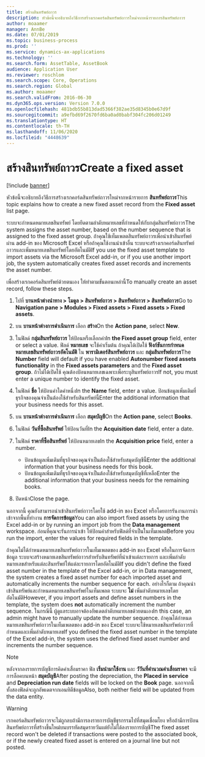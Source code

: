 ```yaml
---
title: สร้างสินทรัพย์ถาวร
description: หัวข้อนี้จะอธิบายถึงวิธีการสร้างเรกคอร์ดสินทรัพย์ถาวรใหม่จากหน้ารายการสินทรัพย์ถาวร
author: moaamer
manager: AnnBe
ms.date: 07/01/2019
ms.topic: business-process
ms.prod: ''
ms.service: dynamics-ax-applications
ms.technology: ''
ms.search.form: AssetTable, AssetBook
audience: Application User
ms.reviewer: roschlom
ms.search.scope: Core, Operations
ms.search.region: Global
ms.author: moaamer
ms.search.validFrom: 2016-06-30
ms.dyn365.ops.version: Version 7.0.0
ms.openlocfilehash: 481bdb55b813dad5366f382ae35d8345b0e67d9f
ms.sourcegitcommit: a9efbd69f2670fd6ba0ad0babf304fc206d01249
ms.translationtype: HT
ms.contentlocale: th-TH
ms.lasthandoff: 11/06/2020
ms.locfileid: "4448639"
---
```

# <a name="create-a-fixed-asset"></a><span data-ttu-id="99028-103">สร้างสินทรัพย์ถาวร</span><span class="sxs-lookup"><span data-stu-id="99028-103">Create a fixed asset</span></span>

[!include [banner](../../includes/banner.md)]

<span data-ttu-id="99028-104">หัวข้อนี้จะอธิบายถึงวิธีการสร้างเรกคอร์ดสินทรัพย์ถาวรใหม่จากหน้ารายการ **สินทรัพย์ถาวร**</span><span class="sxs-lookup"><span data-stu-id="99028-104">This topic explains how to create a new fixed asset record from the **Fixed asset** list page.</span></span>

<span data-ttu-id="99028-105">ระบบจะกำหนดหมายเลขสินทรัพย์ โดยยึดตามลำดับหมายเลขที่กำหนดให้กับกลุ่มสินทรัพย์ถาวร</span><span class="sxs-lookup"><span data-stu-id="99028-105">The system assigns the asset number, based on the number sequence that is assigned to the fixed asset group.</span></span> <span data-ttu-id="99028-106">ถ้าคุณใช้เท็มเพลตสินทรัพย์ถาวรเพื่อนำเข้าสินทรัพย์ผ่าน add-in ของ Microsoft Excel หรือถ้าคุณใช้งานนำเข้าอื่น ระบบจะสร้างเรกคอร์ดสินทรัพย์ถาวรและเพิ่มหมายเลขสินทรัพย์โดยอัตโนมัติ</span><span class="sxs-lookup"><span data-stu-id="99028-106">If you use the fixed asset template to import assets via the Microsoft Excel add-in, or if you use another import job, the system automatically creates fixed asset records and increments the asset number.</span></span>

<span data-ttu-id="99028-107">เพื่อสร้างเรกคอร์ดสินทรัพย์ด้วยตนเอง ให้ทำตามขั้นตอนเหล่านี้</span><span class="sxs-lookup"><span data-stu-id="99028-107">To manually create an asset record, follow these steps.</span></span>

1. <span data-ttu-id="99028-108">ไปที่ **บานหน้าต่างนำทาง \> โมดูล \> สินทรัพย์ถาวร \> สินทรัพย์ถาวร \> สินทรัพย์ถาวร**</span><span class="sxs-lookup"><span data-stu-id="99028-108">Go to **Navigation pane \> Modules \> Fixed assets \> Fixed assets \> Fixed assets**.</span></span>
2. <span data-ttu-id="99028-109">บน **บานหน้าต่างการดำเนินการ** เลือก **สร้าง**</span><span class="sxs-lookup"><span data-stu-id="99028-109">On the **Action pane**, select **New**.</span></span>
3. <span data-ttu-id="99028-110">ในฟิลด์ **กลุ่มสินทรัพย์ถาวร** ให้ป้อนหรือเลือกค่า</span><span class="sxs-lookup"><span data-stu-id="99028-110">In **the Fixed asset group** field, enter or select a value.</span></span> <span data-ttu-id="99028-111">ฟิลด์ **หมายเลข** จะใช้ค่าเริ่มต้น ถ้าคุณได้เปิดใช้ **ฟังก์ชันการกำหนดหมายเลขสินทรัพย์ถาวรอัตโนมัติ** ใน **พารามิเตอร์สินทรัพย์ถาวร** และ **กลุ่มสินทรัพย์ถาวร**</span><span class="sxs-lookup"><span data-stu-id="99028-111">The **Number** field will default if you have enabled **Autonumber fixed assets functionality** in the **Fixed assets parameters** and the **Fixed asset group**.</span></span> <span data-ttu-id="99028-112">ถ้าไม่ได้เปิดใช้ คุณต้องป้อนหมายเลขเฉพาะเพื่อระบุสินทรัพย์ถาวร</span><span class="sxs-lookup"><span data-stu-id="99028-112">If not, you must enter a unique number to identify the fixed asset.</span></span>
4. <span data-ttu-id="99028-113">ในฟิลด์ **ชื่อ** ให้ป้อนค่าใดค่าหนึ่ง</span><span class="sxs-lookup"><span data-stu-id="99028-113">In the **Name** field, enter a value.</span></span> <span data-ttu-id="99028-114">ป้อนข้อมูลเพิ่มเติมที่ธุรกิจของคุณจำเป็นต้องใช้สำหรับสินทรัพย์นี้</span><span class="sxs-lookup"><span data-stu-id="99028-114">Enter the additional information that your business needs for this asset.</span></span>
5. <span data-ttu-id="99028-115">บน **บานหน้าต่างการดำเนินการ** เลือก **สมุดบัญชี**</span><span class="sxs-lookup"><span data-stu-id="99028-115">On the **Action pane**, select **Books**.</span></span>
6. <span data-ttu-id="99028-116">ในฟิลด์ **วันที่ซื้อสินทรัพย์** ให้ป้อนวันที่</span><span class="sxs-lookup"><span data-stu-id="99028-116">In the **Acquisition date** field, enter a date.</span></span>
7. <span data-ttu-id="99028-117">ในฟิลด์ **ราคาที่ซื้อสินทรัพย์** ให้ป้อนหมายเลข</span><span class="sxs-lookup"><span data-stu-id="99028-117">In the **Acquisition price** field, enter a number.</span></span>

    - <span data-ttu-id="99028-118">ป้อนข้อมูลเพิ่มเติมที่ธุรกิจของคุณจำเป็นต้องใช้สำหรับสมุดบัญชีนี้</span><span class="sxs-lookup"><span data-stu-id="99028-118">Enter the additional information that your business needs for this book.</span></span>
    - <span data-ttu-id="99028-119">ป้อนข้อมูลเพิ่มเติมที่ธุรกิจของคุณจำเป็นต้องใช้สำหรับสมุดบัญชีที่เหลือ</span><span class="sxs-lookup"><span data-stu-id="99028-119">Enter the additional information that your business needs for the remaining books.</span></span>

8. <span data-ttu-id="99028-120">ปิดหน้า</span><span class="sxs-lookup"><span data-stu-id="99028-120">Close the page.</span></span>

<span data-ttu-id="99028-121">นอกจากนี้ คุณยังสามารถนำเข้าสินทรัพย์ถาวรโดยใช้ add-in ของ Excel หรือโดยการรันงานการนำเข้าจากพื้นที่ทำงาน **การจัดการข้อมูล**</span><span class="sxs-lookup"><span data-stu-id="99028-121">You can also import fixed assets by using the Excel add-in or by running an import job from the **Data management** workspace.</span></span> <span data-ttu-id="99028-122">ก่อนที่คุณจะรันการนำเข้า ให้ป้อนค่าสำหรับฟิลด์ที่จำเป็นในเท็มเพลต</span><span class="sxs-lookup"><span data-stu-id="99028-122">Before you run the import, enter the values for required fields in the template.</span></span>

<span data-ttu-id="99028-123">ถ้าคุณไม่ได้กำหนดหมายเลขสินทรัพย์ถาวรในเท็มเพลตของ add-in ของ Excel หรือในการจัดการข้อมูล ระบบจะสร้างหมายเลขสินทรัพย์ถาวรสำหรับสินทรัพย์ที่นำเข้าแต่ละรายการ และเพิ่มลำดับหมายเลขสำหรับแต่ละสินทรัพย์ให้แต่ละรายการโดยอัตโนมัติ</span><span class="sxs-lookup"><span data-stu-id="99028-123">If you didn't define the fixed asset number in the template of the Excel add-in, or in Data management, the system creates a fixed asset number for each imported asset and automatically increments the number sequence for each.</span></span> <span data-ttu-id="99028-124">อย่างไรก็ตาม ถ้าคุณนำเข้าสินทรัพย์และกำหนดหมายเลขสินทรัพย์ในเท็มเพลต ระบบจะ **ไม่** เพิ่มลำดับหมายเลขโดยอัตโนมัติ</span><span class="sxs-lookup"><span data-stu-id="99028-124">However, if you import assets and define asset numbers in the template, the system does **not** automatically increment the number sequence.</span></span> <span data-ttu-id="99028-125">ในกรณีนี้ ผู้ดูแลระบบอาจต้องอัพเดตลำดับหมายเลขด้วยตนเอง</span><span class="sxs-lookup"><span data-stu-id="99028-125">In this case, an admin might have to manually update the number sequence.</span></span> <span data-ttu-id="99028-126">ถ้าคุณได้กำหนดหมายเลขสินทรัพย์ถาวรในเท็มเพลตของ add-in ของ Excel ระบบจะใช้หมายเลขสินทรัพย์ถาวรที่กำหนดและเพิ่มลำดับหมายเลข</span><span class="sxs-lookup"><span data-stu-id="99028-126">If you defined the fixed asset number in the template of the Excel add-in, the system uses the defined fixed asset number and increments the number sequence.</span></span>

> [!NOTE]                                                                                                         
> <span data-ttu-id="99028-127">หลังจากลงรายการบัญชีการคิดค่าเสื่อมราคา ฟิล **เริ่มนำมาใช้งาน** และ **วัวันที่คำนวณค่าเสื่อมราคา** จะมีการล็อคบนหน้า **สมุดบัญชี**</span><span class="sxs-lookup"><span data-stu-id="99028-127">After posting the depreciation, the **Placed in service** and **Depreciation run date** fields will be locked on the **Book** page.</span></span> <span data-ttu-id="99028-128">นอกจากนี้ ทั้งสองฟิลด์จะถูกอัพเดตจากเอนทิตีข้อมูล</span><span class="sxs-lookup"><span data-stu-id="99028-128">Also, both neither field will be updated from the data entity.</span></span>

> [!WARNING]
> <span data-ttu-id="99028-129">เรกคอร์ดสินทรัพย์ถาวรจะไม่ถูกลบถ้ามีการลงรายการบัญชีธุรกรรมไปที่สมุดเชื่อมโยง หรือถ้ามีการป้อนสินทรัพย์ถาวรที่สร้างขึ้นใหม่บนบรรทัดสมุดรายวันแต่ยังไม่ได้ลงรายการบัญชี</span><span class="sxs-lookup"><span data-stu-id="99028-129">The fixed asset record won't be deleted if transactions were posted to the associated book, or if the newly created fixed asset is entered on a journal line but not posted.</span></span> 
